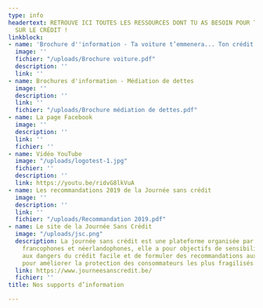 ```yaml
---
type: info
headertext: RETROUVE ICI TOUTES LES RESSOURCES DONT TU AS BESOIN POUR TOUT SAVOIR
  SUR LE CRÉDIT !
linkblock:
- name: 'Brochure d''information - Ta voiture t’emmenera... Ton crédit te suivera '
  image: ''
  fichier: "/uploads/Brochure voiture.pdf"
  description: ''
  link: ''
- name: Brochures d'information - Médiation de dettes
  image: ''
  description: ''
  link: ''
  fichier: "/uploads/Brochure médiation de dettes.pdf"
- name: La page Facebook
  image: ''
  description: ''
  link: ''
  fichier: ''
- name: Vidéo YouTube
  image: "/uploads/logotest-1.jpg"
  fichier: ''
  description: ''
  link: https://youtu.be/ridvG8lkVuA
- name: Les recommandations 2019 de la Journée sans crédit
  image: ''
  description: ''
  link: ''
  fichier: "/uploads/Recommandation 2019.pdf"
- name: Le site de la Journée Sans Crédit
  image: "/uploads/jsc.png"
  description: La journée sans crédit est une plateforme organisée par 31 associations
    francophones et néerlandophones, elle a pour objectifs de sensibiliser les consommateurs
    aux dangers du crédit facile et de formuler des recommandations aux pouvoirs publics
    pour améliorer la protection des consommateurs les plus fragilisés.
  link: https://www.journeesanscredit.be/
  fichier: ''
title: Nos supports d’information

---
```

